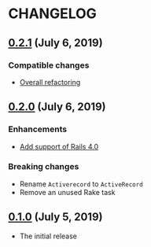 # CHANGELOG

## [0.2.1](https://github.com/yasaichi/activerecord-ignored_columns/releases/tag/v0.2.1) (July 6, 2019)

### Compatible changes

- [Overall refactoring](https://github.com/yasaichi/activerecord-ignored_columns/pull/3)

## [0.2.0](https://github.com/yasaichi/activerecord-ignored_columns/releases/tag/v0.2.0) (July 6, 2019)

### Enhancements

- [Add support of Rails 4.0](https://github.com/yasaichi/activerecord-ignored_columns/pull/2)

### Breaking changes

- Rename `Activerecord` to `ActiveRecord`
- Remove an unused Rake task

## [0.1.0](https://github.com/yasaichi/activerecord-ignored_columns/releases/tag/v0.1.0) (July 5, 2019)

- The initial release

